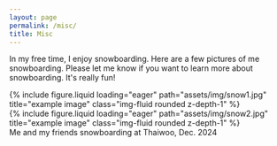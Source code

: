 ```yaml
---
layout: page
permalink: /misc/
title: Misc
---
```


In my free time, I enjoy snowboarding. Here are a few pictures of me snowboarding. Please let me know if you want to learn more about snowboarding. It's really fun!

<div class="row">
    <div class="col-sm mt-3 mt-md-0">
        {% include figure.liquid loading="eager" path="assets/img/snow1.jpg" title="example image" class="img-fluid rounded z-depth-1" %}
    </div>
    <div class="col-sm mt-3 mt-md-0">
        {% include figure.liquid loading="eager" path="assets/img/snow2.jpg" title="example image" class="img-fluid rounded z-depth-1" %}
    </div>
</div>
<div class="caption">
    Me and my friends snowboarding at Thaiwoo, Dec. 2024
</div>
